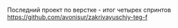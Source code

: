 Последний проект по верстке - итог четырех спринтов https://github.com/avonisur/zakrivayuschiy-teg-f
